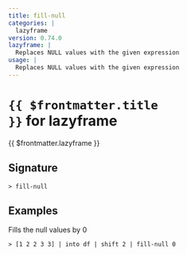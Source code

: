```yaml
---
title: fill-null
categories: |
  lazyframe
version: 0.74.0
lazyframe: |
  Replaces NULL values with the given expression
usage: |
  Replaces NULL values with the given expression
---
```


# <code>{{ $frontmatter.title }}</code> for lazyframe

<div class='command-title'>{{ $frontmatter.lazyframe }}</div>

## Signature

```> fill-null ```

## Examples

Fills the null values by 0
```shell
> [1 2 2 3 3] | into df | shift 2 | fill-null 0
```
